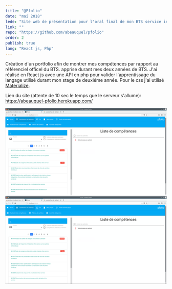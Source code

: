 ```yaml
---
title: "@Pfolio"
date: "mai 2018"
lede: "Site web de présentation pour l'oral final de mon BTS service informatique aux organisations."
link: ""
repo: "https://github.com/abeauquel/pfolio"
order: 2
publish: true
lang: "React js, Php"
---
```


Création d'un portfolio afin de montrer mes compétences par rapport au référenciel officel du BTS.
 apprise durant mes deux années de BTS. J'ai réalisé en React js avec une API en php pour valider l'apprentissage
du langage utilisé durant mon stage de deuxiéme année. 
Pour le css j'ai utilisé <a href="https://materializecss.com/">Materialize</a>.

Lien du site (attente de 10 sec le temps que le serveur s'allume): https://abeauquel-pfolio.herokuapp.com/

<div class="blog-inset">
  <hidden>
    <img src='projet3.png' />
    <img src='projet3.png' />
  </hidden>
  <zoom-image src='projet3.png' zoomSrc='projet3.png' ></zoom-image>
</div>